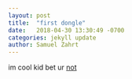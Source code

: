 ```yaml
---
layout: post
title:  "first dongle"
date:   2018-04-30 13:30:49 -0700
categories: jekyll update
author: Samuel Zahrt
---
```

im cool kid bet ur [not][link-to-ham]

[link-to-ham]: https://www.peta.org/wp-content/uploads/2014/04/Honeybaked-Ham-Sad-Pig-Demo.jpg
